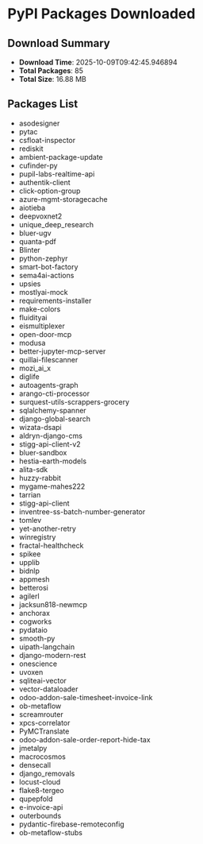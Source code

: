 # PyPI Packages Downloaded

## Download Summary
- **Download Time**: 2025-10-09T09:42:45.946894
- **Total Packages**: 85
- **Total Size**: 16.88 MB

## Packages List
- asodesigner
- pytac
- csfloat-inspector
- rediskit
- ambient-package-update
- cufinder-py
- pupil-labs-realtime-api
- authentik-client
- click-option-group
- azure-mgmt-storagecache
- aiotieba
- deepvoxnet2
- unique_deep_research
- bluer-ugv
- quanta-pdf
- Blinter
- python-zephyr
- smart-bot-factory
- sema4ai-actions
- upsies
- mostlyai-mock
- requirements-installer
- make-colors
- fluidityai
- eismultiplexer
- open-door-mcp
- modusa
- better-jupyter-mcp-server
- quillai-filescanner
- mozi_ai_x
- diglife
- autoagents-graph
- arango-cti-processor
- surquest-utils-scrappers-grocery
- sqlalchemy-spanner
- django-global-search
- wizata-dsapi
- aldryn-django-cms
- stigg-api-client-v2
- bluer-sandbox
- hestia-earth-models
- alita-sdk
- huzzy-rabbit
- mygame-mahes222
- tarrian
- stigg-api-client
- inventree-ss-batch-number-generator
- tomlev
- yet-another-retry
- winregistry
- fractal-healthcheck
- spikee
- upplib
- bidnlp
- appmesh
- betterosi
- agilerl
- jacksun818-newmcp
- anchorax
- cogworks
- pydataio
- smooth-py
- uipath-langchain
- django-modern-rest
- onescience
- uvoxen
- sqliteai-vector
- vector-dataloader
- odoo-addon-sale-timesheet-invoice-link
- ob-metaflow
- screamrouter
- xpcs-correlator
- PyMCTranslate
- odoo-addon-sale-order-report-hide-tax
- jmetalpy
- macrocosmos
- densecall
- django_removals
- locust-cloud
- flake8-tergeo
- qupepfold
- e-invoice-api
- outerbounds
- pydantic-firebase-remoteconfig
- ob-metaflow-stubs
